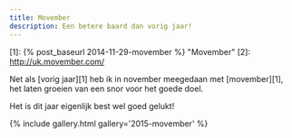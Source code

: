 ```yaml
---
title: Movember
description: Een betere baard dan vorig jaar!
---
```

[1]: {% post_baseurl 2014-11-29-movember %} "Movember"
[2]: http://uk.movember.com/

Net als [vorig jaar][1] heb ik in november meegedaan met [movember][1], het laten groeien van een snor voor het goede doel. 

<a name="more"></a>

Het is dit jaar eigenlijk best wel goed gelukt!

{% include gallery.html gallery='2015-movember' %}